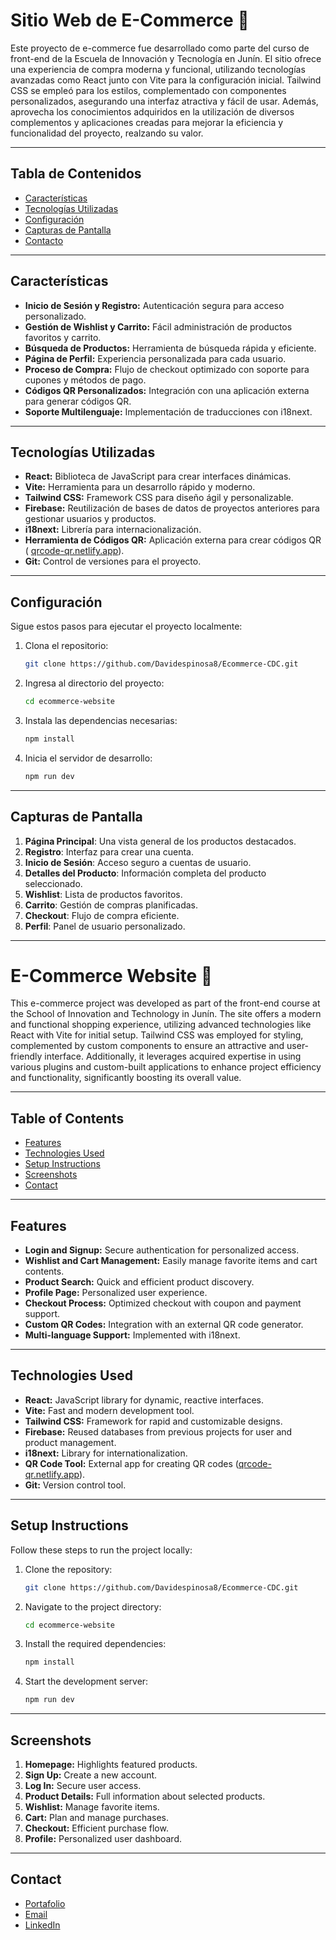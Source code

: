# Sitio Web de E-Commerce 🎉

Este proyecto de e-commerce fue desarrollado como parte del curso de front-end de la Escuela de Innovación y Tecnología en Junín. El sitio ofrece una experiencia de compra moderna y funcional, utilizando tecnologías avanzadas como React junto con Vite para la configuración inicial. Tailwind CSS se empleó para los estilos, complementado con componentes personalizados, asegurando una interfaz atractiva y fácil de usar. Además, aprovecha los conocimientos adquiridos en la utilización de diversos complementos y aplicaciones creadas para mejorar la eficiencia y funcionalidad del proyecto, realzando su valor.

---

## Tabla de Contenidos

- [Características](#características)
- [Tecnologías Utilizadas](#tecnologías-utilizadas)
- [Configuración](#configuración)
- [Capturas de Pantalla](#capturas-de-pantalla)
- [Contacto](#contacto)

---

## Características

- **Inicio de Sesión y Registro:** Autenticación segura para acceso personalizado.
- **Gestión de Wishlist y Carrito:** Fácil administración de productos favoritos y carrito.
- **Búsqueda de Productos:** Herramienta de búsqueda rápida y eficiente.
- **Página de Perfil:** Experiencia personalizada para cada usuario.
- **Proceso de Compra:** Flujo de checkout optimizado con soporte para cupones y métodos de pago.
- **Códigos QR Personalizados:** Integración con una aplicación externa para generar códigos QR.
- **Soporte Multilenguaje:** Implementación de traducciones con i18next.

---

## Tecnologías Utilizadas

- **React:** Biblioteca de JavaScript para crear interfaces dinámicas.
- **Vite:** Herramienta para un desarrollo rápido y moderno.
- **Tailwind CSS:** Framework CSS para diseño ágil y personalizable.
- **Firebase:** Reutilización de bases de datos de proyectos anteriores para gestionar usuarios y productos.
- **i18next:** Librería para internacionalización.
- **Herramienta de Códigos QR:** Aplicación externa para crear códigos QR (
  [qrcode-qr.netlify.app](https://qrcode-qr.netlify.app/)).
- **Git:** Control de versiones para el proyecto.

---

## Configuración

Sigue estos pasos para ejecutar el proyecto localmente:

1. Clona el repositorio:

   ```bash
   git clone https://github.com/Davidespinosa8/Ecommerce-CDC.git
   ```

2. Ingresa al directorio del proyecto:

   ```bash
   cd ecommerce-website
   ```

3. Instala las dependencias necesarias:

   ```bash
   npm install
   ```

4. Inicia el servidor de desarrollo:

   ```bash
   npm run dev
   ```

---

## Capturas de Pantalla

1. **Página Principal**: Una vista general de los productos destacados.
2. **Registro**: Interfaz para crear una cuenta.
3. **Inicio de Sesión**: Acceso seguro a cuentas de usuario.
4. **Detalles del Producto**: Información completa del producto seleccionado.
5. **Wishlist**: Lista de productos favoritos.
6. **Carrito**: Gestión de compras planificadas.
7. **Checkout**: Flujo de compra eficiente.
8. **Perfil**: Panel de usuario personalizado.

---

# E-Commerce Website 🎉

This e-commerce project was developed as part of the front-end course at the School of Innovation and Technology in Junín. The site offers a modern and functional shopping experience, utilizing advanced technologies like React with Vite for initial setup. Tailwind CSS was employed for styling, complemented by custom components to ensure an attractive and user-friendly interface. Additionally, it leverages acquired expertise in using various plugins and custom-built applications to enhance project efficiency and functionality, significantly boosting its overall value.

---

## Table of Contents

- [Features](#features)
- [Technologies Used](#technologies-used)
- [Setup Instructions](#setup-instructions)
- [Screenshots](#screenshots)
- [Contact](#contact)

---

## Features

- **Login and Signup:** Secure authentication for personalized access.
- **Wishlist and Cart Management:** Easily manage favorite items and cart contents.
- **Product Search:** Quick and efficient product discovery.
- **Profile Page:** Personalized user experience.
- **Checkout Process:** Optimized checkout with coupon and payment support.
- **Custom QR Codes:** Integration with an external QR code generator.
- **Multi-language Support:** Implemented with i18next.

---

## Technologies Used

- **React:** JavaScript library for dynamic, reactive interfaces.
- **Vite:** Fast and modern development tool.
- **Tailwind CSS:** Framework for rapid and customizable designs.
- **Firebase:** Reused databases from previous projects for user and product management.
- **i18next:** Library for internationalization.
- **QR Code Tool:** External app for creating QR codes ([qrcode-qr.netlify.app](https://qrcode-qr.netlify.app/)).
- **Git:** Version control tool.

---

## Setup Instructions

Follow these steps to run the project locally:

1. Clone the repository:

   ```bash
   git clone https://github.com/Davidespinosa8/Ecommerce-CDC.git
   ```

2. Navigate to the project directory:

   ```bash
   cd ecommerce-website
   ```

3. Install the required dependencies:

   ```bash
   npm install
   ```

4. Start the development server:

   ```bash
   npm run dev
   ```

---

## Screenshots

1. **Homepage:** Highlights featured products.
2. **Sign Up:** Create a new account.
3. **Log In:** Secure user access.
4. **Product Details:** Full information about selected products.
5. **Wishlist:** Manage favorite items.
6. **Cart:** Plan and manage purchases.
7. **Checkout:** Efficient purchase flow.
8. **Profile:** Personalized user dashboard.

---

## Contact

- [Portafolio](https://myprofile-delta-roan.vercel.app/)
- [Email](mailto:legionserviciosdigitales@gmail.com)
- [LinkedIn](https://www.linkedin.com/in/dar%C3%ADo-david-espinosa-b50972258/)

